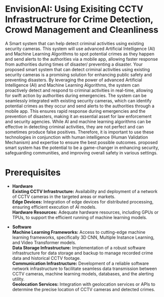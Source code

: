 # EnvisionAI: Using Exisiting CCTV Infrastructrure for Crime Detection, Crowd Management and Cleanliness

A Smart system that can help detect criminal activities using existing security cameras. This system will use advanced Artificial Intelligence (AI) and Machine Learning Algorithms to spot potential crimes as they happen and send alerts to the authorities via a mobile app, allowing faster response from authorities during times of disaster/ preventing a disaster.
Your proposed smart system that can detect criminal activities using existing security cameras is a promising solution for enhancing public safety and preventing disasters. By leveraging the power of advanced Artificial Intelligence (AI) and Machine Learning Algorithms, the system can proactively detect and respond to criminal activities in real-time, allowing for swift action by authorities during emergencies.
The system can be seamlessly integrated with existing security cameras, which can identify potential crimes as they occur and send alerts to the authorities through a mobile app. This ensures rapid response during emergencies and the prevention of disasters, making it an essential asset for law enforcement and security agencies.
While AI and machine learning algorithms can be effective in detecting criminal activities, they are not perfect and can sometimes produce false positives. Therefore, it is important to use these technologies in conjunction with human intelligence (Human Validation Mechanism) and expertise to ensure the best possible outcomes. proposed smart system has the potential to be a game-changer in enhancing security, safeguarding communities, and improving overall safety in various settings.

# Prerequisites
* **Hardware**   
__Existing CCTV Infrastructure:__ Availability and deployment of a network of CCTV cameras in the targeted areas or markets.   
__Edge Devices:__ Integration of edge devices for distributed processing, ensuring efficient execution of AI models.  
__Hardware Resources:__ Adequate hardware resources, including GPUs or TPUs, to support the efficient running of machine learning models.

* **Software**  
__Machine Learning Frameworks:__  Access to cutting-edge machine learning frameworks, specifically 3D CNN, Multiple Instance Learning, and Video Transformer models.  
__Data Storage Infrastructure:__ Implementation of a robust software infrastructure for data storage and backup to manage recorded crime data and historical CCTV footage.  
__Communication Infrastructure:__ Development of a reliable software network infrastructure to facilitate seamless data transmission between CCTV cameras, machine learning models, databases, and the alerting utility.  
__Geolocation Services:__ Integration with geolocation services or APIs to determine the precise location of CCTV cameras and detected crimes.

